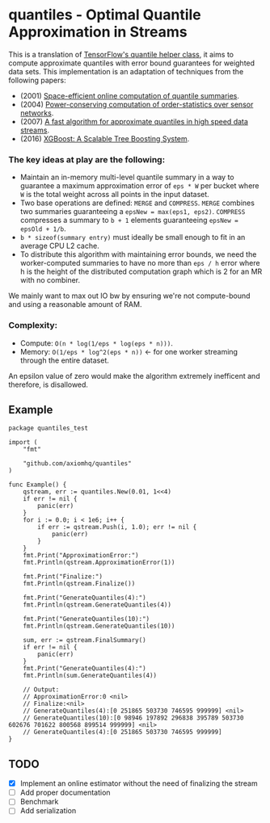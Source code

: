 # quantiles - Optimal Quantile Approximation in Streams

This is a translation of [TensorFlow's quantile helper class](https://github.com/tensorflow/tensorflow/tree/master/tensorflow/contrib/boosted_trees/lib/quantiles), it aims to compute approximate quantiles with error bound guarantees for weighted data sets.
This implementation is an adaptation of techniques from the following papers:
* (2001) [Space-efficient online computation of quantile summaries](http://infolab.stanford.edu/~datar/courses/cs361a/papers/quantiles.pdf).
* (2004) [Power-conserving computation of order-statistics over sensor networks](http://www.cis.upenn.edu/~mbgreen/papers/pods04.pdf).
* (2007) [A fast algorithm for approximate quantiles in high speed data streams](http://web.cs.ucla.edu/~weiwang/paper/SSDBM07_2.pdf).
* (2016) [XGBoost: A Scalable Tree Boosting System](https://arxiv.org/pdf/1603.02754.pdf).

### The key ideas at play are the following:
* Maintain an in-memory multi-level quantile summary in a way to guarantee
  a maximum approximation error of `eps * W` per bucket where `W` is the total
  weight across all points in the input dataset.
* Two base operations are defined: `MERGE` and `COMPRESS`. `MERGE` combines two
  summaries guaranteeing a `epsNew = max(eps1, eps2)`. `COMPRESS` compresses
  a summary to `b + 1` elements guaranteeing `epsNew = epsOld + 1/b`.
* `b * sizeof(summary entry)` must ideally be small enough to fit in an
  average CPU L2 cache.
* To distribute this algorithm with maintaining error bounds, we need
  the worker-computed summaries to have no more than `eps / h` error
  where h is the height of the distributed computation graph which
  is 2 for an MR with no combiner.

We mainly want to max out IO bw by ensuring we're not compute-bound and
using a reasonable amount of RAM.

### Complexity:
* Compute: `O(n * log(1/eps * log(eps * n)))`.
* Memory: `O(1/eps * log^2(eps * n))` <- for one worker streaming through the entire dataset.

An epsilon value of zero would make the algorithm extremely inefficent and
therefore, is disallowed.


## Example
```
package quantiles_test

import (
	"fmt"

	"github.com/axiomhq/quantiles"
)

func Example() {
	qstream, err := quantiles.New(0.01, 1<<4)
	if err != nil {
		panic(err)
	}
	for i := 0.0; i < 1e6; i++ {
		if err := qstream.Push(i, 1.0); err != nil {
			panic(err)
		}
	}
	fmt.Print("ApproximationError:")
	fmt.Println(qstream.ApproximationError(1))

	fmt.Print("Finalize:")
	fmt.Println(qstream.Finalize())

	fmt.Print("GenerateQuantiles(4):")
	fmt.Println(qstream.GenerateQuantiles(4))

	fmt.Print("GenerateQuantiles(10):")
	fmt.Println(qstream.GenerateQuantiles(10))

	sum, err := qstream.FinalSummary()
	if err != nil {
		panic(err)
	}
	fmt.Print("GenerateQuantiles(4):")
	fmt.Println(sum.GenerateQuantiles(4))

	// Output:
	// ApproximationError:0 <nil>
	// Finalize:<nil>
	// GenerateQuantiles(4):[0 251865 503730 746595 999999] <nil>
	// GenerateQuantiles(10):[0 98946 197892 296838 395789 503730 602676 701622 800568 899514 999999] <nil>
	// GenerateQuantiles(4):[0 251865 503730 746595 999999]
}
```

## TODO
* [x] Implement an online estimator without the need of finalizing the stream
* [ ] Add proper documentation
* [ ] Benchmark
* [ ] Add serialization
